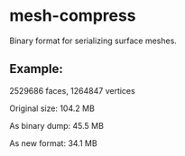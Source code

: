 # mesh-compress

Binary format for serializing surface meshes.

## Example:

2529686 faces, 1264847 vertices

Original size: 104.2 MB

As binary dump: 45.5 MB

As new format: 34.1 MB
